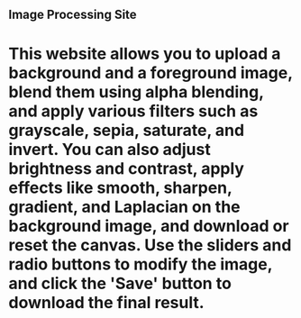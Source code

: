 ## Image Processing Site
# This website allows you to upload a background and a foreground image, blend them using alpha blending, and apply various filters such as grayscale, sepia, saturate, and invert. You can also adjust brightness and contrast, apply effects like smooth, sharpen, gradient, and Laplacian on the background image, and download or reset the canvas. Use the sliders and radio buttons to modify the image, and click the 'Save' button to download the final result.
        
